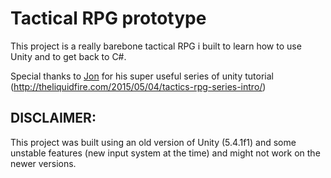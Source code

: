 # Tactical RPG prototype

This project is a really barebone tactical RPG i built to learn how to use Unity and to get back to C#.

Special thanks to [Jon](http://theliquidfire.com/about/) for his super useful series of unity tutorial (http://theliquidfire.com/2015/05/04/tactics-rpg-series-intro/)

## DISCLAIMER:

This project was built using an old version of Unity (5.4.1f1) and some unstable features (new input system at the time) and might not work on the newer versions.
